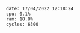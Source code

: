 

                date: 17/04/2022 12:18:24
                cpu: 0.1%
                ram: 18.8%
                cycles: 6300

                         